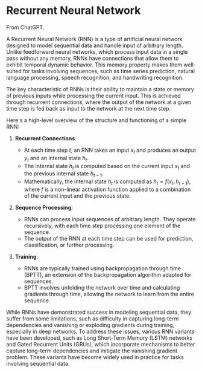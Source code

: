 # Recurrent Neural Network

From ChatGPT.

A Recurrent Neural Network (RNN) is a type of artificial neural network designed to model sequential data and handle input of arbitrary length. Unlike feedforward neural networks, which process input data in a single pass without any memory, RNNs have connections that allow them to exhibit temporal dynamic behavior. This memory property makes them well-suited for tasks involving sequences, such as time series prediction, natural language processing, speech recognition, and handwriting recognition.

The key characteristic of RNNs is their ability to maintain a state or memory of previous inputs while processing the current input. This is achieved through recurrent connections, where the output of the network at a given time step is fed back as input to the network at the next time step.

Here's a high-level overview of the structure and functioning of a simple RNN:

1. **Recurrent Connections**:
    - At each time step $t$, an RNN takes an input $x_t$ and produces an output $y_t$ and an internal state $h_t$.
    - The internal state $h_t$ is computed based on the current input $x_t$ and the previous internal state $h_{t-1}$.
    - Mathematically, the internal state $h_t$ is computed as $h_t = f(x_t, h_{t-1})$, where $f$ is a non-linear activation function applied to a combination of the current input and the previous state.

2. **Sequence Processing**:
    - RNNs can process input sequences of arbitrary length. They operate recursively, with each time step processing one element of the sequence.
    - The output of the RNN at each time step can be used for prediction, classification, or further processing.

3. **Training**:
    - RNNs are typically trained using backpropagation through time (BPTT), an extension of the backpropagation algorithm adapted for sequences.
    - BPTT involves unfolding the network over time and calculating gradients through time, allowing the network to learn from the entire sequence.

While RNNs have demonstrated success in modeling sequential data, they suffer from some limitations, such as difficulty in capturing long-term dependencies and vanishing or exploding gradients during training, especially in deep networks. To address these issues, various RNN variants have been developed, such as Long Short-Term Memory (LSTM) networks and Gated Recurrent Units (GRUs), which incorporate mechanisms to better capture long-term dependencies and mitigate the vanishing gradient problem. These variants have become widely used in practice for tasks involving sequential data.
